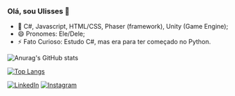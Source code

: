 ### Olá, sou Ulisses 👋

- 🌱 C#, Javascript, HTML/CSS, Phaser (framework), Unity (Game Engine);
- 😄 Pronomes: Ele/Dele;
- ⚡ Fato Curioso: Estudo C#, mas era para ter começado no Python.

![Anurag's GitHub stats](https://github-readme-stats.vercel.app/api?username=Ulix-50&show_icons=true&theme=midnight-purple)
      
[![Top Langs](https://github-readme-stats.vercel.app/api/top-langs/?username=Ulix-50&theme=midnight-purple)](https://github.com/Ulix-50)

[![LinkedIn](https://img.shields.io/badge/LinkedIn-0077B5?style=for-the-badge&logo=linkedin&logoColor=white)](https://www.linkedin.com/in/ulisses-cardoso-dos-santos-francisco-70769724a)
[![Instagram](https://img.shields.io/badge/Instagram-E4405F?style=for-the-badge&logo=instagram&logoColor=white)](https://www.instagram.com/ulix.50)
